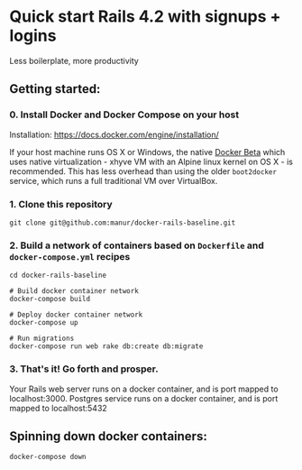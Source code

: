 # Quick start Rails 4.2 with signups + logins 
Less boilerplate, more productivity

## Getting started:

### 0. Install Docker and Docker Compose on your host

Installation:
https://docs.docker.com/engine/installation/

If your host machine runs OS X or Windows, the native <a href='https://blog.docker.com/2016/03/docker-for-mac-windows-beta/'>Docker Beta</a> which uses native virtualization - xhyve VM with an Alpine linux kernel on OS X - is recommended. This has less overhead than using the older `boot2docker` service, which runs a full traditional VM over VirtualBox.

### 1. Clone this repository

```
git clone git@github.com:manur/docker-rails-baseline.git
```

### 2. Build a network of containers based on `Dockerfile` and `docker-compose.yml` recipes

```
cd docker-rails-baseline

# Build docker container network
docker-compose build

# Deploy docker container network
docker-compose up

# Run migrations
docker-compose run web rake db:create db:migrate

```
### 3. That's it! Go forth and prosper.

Your Rails web server runs on a docker container, and is port mapped to localhost:3000.
Postgres service runs on a docker container, and is port mapped to localhost:5432

## Spinning down docker containers:
```
docker-compose down
```
